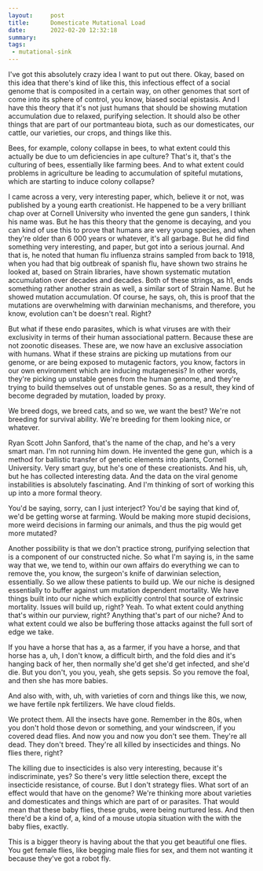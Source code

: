 ```yaml
---
layout:     post
title:      Domesticate Mutational Load
date:       2022-02-20 12:32:18
summary:    
tags:
 - mutational-sink
---
```


I've got this absolutely crazy idea I want to put out there. Okay, based on this idea that there's kind of like this, this infectious effect of a social genome that is composited in a certain way, on other genomes that sort of come into its sphere of control, you know, biased social epistasis. And I have this theory that it's not just humans that should be showing mutation accumulation due to relaxed, purifying selection. It should also be other things that are part of our portmanteau biota, such as our domesticates, our cattle, our varieties, our crops, and things like this.

Bees, for example, colony collapse in bees, to what extent could this actually be due to um deficiencies in ape culture? That's it, that's the culturing of bees, essentially like farming bees. And to what extent could problems in agriculture be leading to accumulation of spiteful mutations, which are starting to induce colony collapse? 

I came across a very, very interesting paper, which, believe it or not, was published by a young earth creationist. He happened to be a very brilliant chap over at Cornell University who invented the gene gun sanders, I think his name was. But he has this theory that the genome is decaying, and you can kind of use this to prove that humans are very young species, and when they're older than 6 000 years or whatever, it's all garbage. But he did find something very interesting, and paper, but got into a serious journal. And that is, he noted that human flu influenza strains sampled from back to 1918, when you had that big outbreak of spanish flu, have shown two strains he looked at, based on Strain libraries, have shown systematic mutation accumulation over decades and decades. Both of these strings, as h1, ends something rather another strain as well, a similar sort of Strain Name. But he showed mutation accumulation. Of course, he says, oh, this is proof that the mutations are overwhelming with darwinian mechanisms, and therefore, you know, evolution can't be doesn't real. Right?

But what if these endo parasites, which is what viruses are with their exclusivity in terms of their human associational pattern. Because these are not zoonotic diseases. These are, we now have an exclusive association with humans. What if these strains are picking up mutations from our genome, or are being exposed to mutagenic factors, you know, factors in our own environment which are inducing mutagenesis? In other words, they're picking up unstable genes from the human genome, and they're trying to build themselves out of unstable genes. So as a result, they kind of become degraded by mutation, loaded by proxy.

We breed dogs, we breed cats, and so we, we want the best? We're not breeding for survival ability. We're breeding for them looking nice, or whatever.

Ryan Scott John Sanford, that's the name of the chap, and he's a very smart man. I'm not running him down. He invented the gene gun, which is a method for ballistic transfer of genetic elements into plants, Cornell University. Very smart guy, but he's one of these creationists. And his, uh, but he has collected interesting data. And the data on the viral genome instabilities is absolutely fascinating. And I'm thinking of sort of working this up into a more formal theory.

You'd be saying, sorry, can I just interject? You'd be saying that kind of, we'd be getting worse at farming. Would be making more stupid decisions, more weird decisions in farming our animals, and thus the pig would get more mutated?

Another possibility is that we don't practice strong, purifying selection that is a component of our constructed niche. So what I'm saying is, in the same way that we, we tend to, within our own affairs do everything we can to remove the, you know, the surgeon's knife of darwinian selection, essentially. So we allow these patients to build up. We our niche is designed essentially to buffer against um mutation dependent mortality. We have things built into our niche which explicitly control that source of extrinsic mortality. Issues will build up, right? Yeah. To what extent could anything that's within our purview, right? Anything that's part of our niche? And to what extent could we also be buffering those attacks against the full sort of edge we take.

If you have a horse that has a, as a farmer, if you have a horse, and that horse has a, uh, I don't know, a difficult birth, and the fold dies and it's hanging back of her, then normally she'd get she'd get infected, and she'd die. But you don't, you you, yeah, she gets sepsis. So you remove the foal, and then she has more babies.

And also with, with, uh, with varieties of corn and things like this, we now, we have fertile npk fertilizers. We have cloud fields.

We protect them. All the insects have gone. Remember in the 80s, when you don't hold those devon or something, and your windscreen, if you covered dead flies. And now you and now you don't see them. They're all dead. They don't breed. They're all killed by insecticides and things. No flies there, right? 

The killing due to insecticides is also very interesting, because it's indiscriminate, yes? So there's very little selection there, except the insecticide resistance, of course. But I don't strategy flies. What sort of an effect would that have on the genome? We're thinking more about varieties and domesticates and things which are part of or parasites. That would mean that these baby flies, these grubs, were being nurtured less. And then there'd be a kind of, a, kind of a mouse utopia situation with the with the baby flies, exactly. 

This is a bigger theory is having about the that you get beautiful one flies. You get female flies, like begging male flies for sex, and them not wanting it because they've got a robot fly.